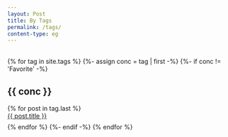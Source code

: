 ```yaml
---
layout: Post
title: By Tags
permalink: /tags/
content-type: eg
---
```



<br>
<div>
{% for tag in site.tags %}
  {%- assign conc = tag | first -%}
  {%- if conc != 'Favorite' -%}
    <h2 id="{{ conc }}">{{ conc }}</h2>
    {% for post in tag.last %} 
      <li id="category-content" style="padding-bottom: 0.6em; list-style: none;"><a href="{{post.url}}">{{ post.title }}</a></li>
    {% endfor %}
  {%- endif -%}
{% endfor %}
</div>
<br/>
<br/>
